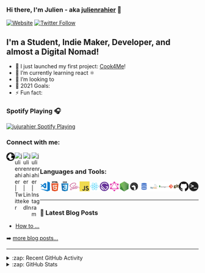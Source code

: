 ### Hi there, I'm Julien - aka [julienrahier][website] 👋

[![Website](https://img.shields.io/website?label=julienrahier.com&style=for-the-badge&url=http%3A%2F%2Fjulienrahier.com)](http://julienrahier.com)
[![Twitter Follow](https://img.shields.io/twitter/follow/ju_rahier?color=1DA1F2&logo=twitter&style=for-the-badge)](https://twitter.com/intent/follow?original_referer=https%3A%2F%2Fgithub.com%2Fju_rahier&screen_name=ju_rahier)

## I'm a Student, Indie Maker, Developer, and almost a Digital Nomad!

- 🔭 I just launched my first project: [Cook4Me][project]!
- 🌱 I’m currently learning react ⚛️
- 👯 I’m looking to
- 🥅 2021 Goals:
- ⚡ Fun fact:

### Spotify Playing 🎧

[<img src="https://novatorem-git-master.jju17.vercel.app/api/spotify" alt="jujurahier Spotify Playing" width="350" />](https://open.spotify.com/user/jujurahier?si=i8Orxb0RTamB3puQH1WYUg)

### Connect with me:

[<img align="left" alt="julienrahier.com" width="22px" src="https://raw.githubusercontent.com/iconic/open-iconic/master/svg/globe.svg" />][website]
[<img align="left" alt="julienrahier | Twitter" width="22px" src="https://cdn.jsdelivr.net/npm/simple-icons@v3/icons/twitter.svg" />][twitter]
[<img align="left" alt="julienrahier | LinkedIn" width="22px" src="https://cdn.jsdelivr.net/npm/simple-icons@v3/icons/linkedin.svg" />][linkedin]
[<img align="left" alt="julienrahier | Instagram" width="22px" src="https://cdn.jsdelivr.net/npm/simple-icons@v3/icons/instagram.svg" />][instagram]

<br />

### Languages and Tools:

[<img align="left" alt="Visual Studio Code" width="26px" src="https://raw.githubusercontent.com/github/explore/80688e429a7d4ef2fca1e82350fe8e3517d3494d/topics/visual-studio-code/visual-studio-code.png" />][webdevplaylist]
[<img align="left" alt="HTML5" width="26px" src="https://raw.githubusercontent.com/github/explore/80688e429a7d4ef2fca1e82350fe8e3517d3494d/topics/html/html.png" />][webdevplaylist]
[<img align="left" alt="CSS3" width="26px" src="https://raw.githubusercontent.com/github/explore/80688e429a7d4ef2fca1e82350fe8e3517d3494d/topics/css/css.png" />][cssplaylist]
[<img align="left" alt="Sass" width="26px" src="https://raw.githubusercontent.com/github/explore/80688e429a7d4ef2fca1e82350fe8e3517d3494d/topics/sass/sass.png" />][cssplaylist]
[<img align="left" alt="JavaScript" width="26px" src="https://raw.githubusercontent.com/github/explore/80688e429a7d4ef2fca1e82350fe8e3517d3494d/topics/javascript/javascript.png" />][jsplaylist]
[<img align="left" alt="React" width="26px" src="https://raw.githubusercontent.com/github/explore/80688e429a7d4ef2fca1e82350fe8e3517d3494d/topics/react/react.png" />][reactplaylist]
[<img align="left" alt="Gatsby" width="26px" src="https://raw.githubusercontent.com/github/explore/e94815998e4e0713912fed477a1f346ec04c3da2/topics/gatsby/gatsby.png" />][webdevplaylist]
[<img align="left" alt="GraphQL" width="26px" src="https://raw.githubusercontent.com/github/explore/80688e429a7d4ef2fca1e82350fe8e3517d3494d/topics/graphql/graphql.png" />][webdevplaylist]
[<img align="left" alt="Node.js" width="26px" src="https://raw.githubusercontent.com/github/explore/80688e429a7d4ef2fca1e82350fe8e3517d3494d/topics/nodejs/nodejs.png" />][webdevplaylist]
[<img align="left" alt="Deno" width="26px" src="https://raw.githubusercontent.com/github/explore/361e2821e2dea67711cde99c9c40ed357061cf27/topics/deno/deno.png" />][webdevplaylist]
[<img align="left" alt="SQL" width="26px" src="https://raw.githubusercontent.com/github/explore/80688e429a7d4ef2fca1e82350fe8e3517d3494d/topics/sql/sql.png" />][webdevplaylist]
[<img align="left" alt="MySQL" width="26px" src="https://raw.githubusercontent.com/github/explore/80688e429a7d4ef2fca1e82350fe8e3517d3494d/topics/mysql/mysql.png" />][webdevplaylist]
[<img align="left" alt="MongoDB" width="26px" src="https://raw.githubusercontent.com/github/explore/80688e429a7d4ef2fca1e82350fe8e3517d3494d/topics/mongodb/mongodb.png" />][webdevplaylist]
[<img align="left" alt="Git" width="26px" src="https://raw.githubusercontent.com/github/explore/80688e429a7d4ef2fca1e82350fe8e3517d3494d/topics/git/git.png" />][webdevplaylist]
[<img align="left" alt="GitHub" width="26px" src="https://raw.githubusercontent.com/github/explore/78df643247d429f6cc873026c0622819ad797942/topics/github/github.png" />][webdevplaylist]
[<img align="left" alt="Terminal" width="26px" src="https://raw.githubusercontent.com/github/explore/80688e429a7d4ef2fca1e82350fe8e3517d3494d/topics/terminal/terminal.png" />][webdevplaylist]

<br />
<br />

---

### 📕 Latest Blog Posts

<!-- BLOG-POST-LIST:START -->

- [How to ...](https://cook4me.be)

<!-- BLOG-POST-LIST:END -->

➡️ [more blog posts...](https://julienrahier.com)

---

<details>
  <summary>:zap: Recent GitHub Activity</summary>
  
<!--START_SECTION:activity-->

<!--END_SECTION:activity-->

</details>

<details>
  <summary>:zap: GitHub Stats</summary>

  <img align="left" alt="julienrahier's GitHub Stats" src="https://github-readme-stats.vercel.app/api?username=Jju17&count_private=true&show_icons=true&hide_border=true" />

</details>

[website]: https://julienrahier.com
[project]: http://cook4me.be
[twitter]: https://twitter.com/ju_rahier
[instagram]: https://www.instagram.com/ju_rahier/
[linkedin]: https://www.linkedin.com/in/julien-rahier/
[webdevplaylist]: https://julienrahier.com
[jsplaylist]: https://julienrahier.com
[cssplaylist]: https://julienrahier.com
[reactplaylist]: https://julienrahier.com

